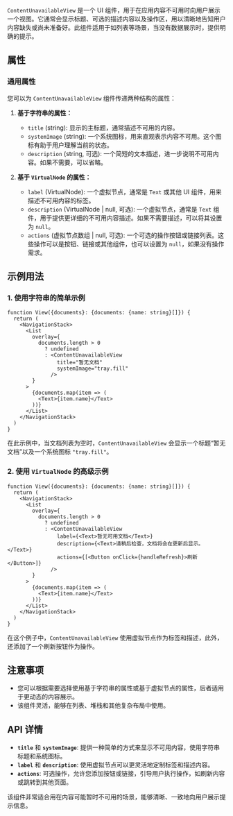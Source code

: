 `ContentUnavailableView` 是一个 UI 组件，用于在应用内容不可用时向用户展示一个视图。它通常会显示标题、可选的描述内容以及操作区，用以清晰地告知用户内容缺失或尚未准备好。此组件适用于如列表等场景，当没有数据展示时，提供明确的提示。

## 属性

### 通用属性
您可以为 `ContentUnavailableView` 组件传递两种结构的属性：

1. **基于字符串的属性：**
   - `title` (string): 显示的主标题，通常描述不可用的内容。
   - `systemImage` (string): 一个系统图标，用来直观表示内容不可用。这个图标有助于用户理解当前的状态。
   - `description` (string, 可选): 一个简短的文本描述，进一步说明不可用内容。如果不需要，可以省略。

2. **基于 `VirtualNode` 的属性：**
   - `label` (VirtualNode): 一个虚拟节点，通常是 `Text` 或其他 UI 组件，用来描述不可用内容的标签。
   - `description` (VirtualNode | null, 可选): 一个虚拟节点，通常是 `Text` 组件，用于提供更详细的不可用内容描述。如果不需要描述，可以将其设置为 `null`。
   - `actions` (虚拟节点数组 | null, 可选): 一个可选的操作按钮或链接列表。这些操作可以是按钮、链接或其他组件，也可以设置为 `null`，如果没有操作需求。

## 示例用法

### 1. 使用字符串的简单示例

```tsx
function View({documents}: {documents: {name: string}[]}) {
  return (
    <NavigationStack>
      <List
        overlay={
          documents.length > 0
            ? undefined
            : <ContentUnavailableView
                title="暂无文档"
                systemImage="tray.fill"
              />
        }
      >
        {documents.map(item => (
          <Text>{item.name}</Text>
        ))}
      </List>
    </NavigationStack>
  )
}
```

在此示例中，当文档列表为空时，`ContentUnavailableView` 会显示一个标题“暂无文档”以及一个系统图标 `"tray.fill"`。

### 2. 使用 `VirtualNode` 的高级示例

```tsx
function View({documents}: {documents: {name: string}[]}) {
  return (
    <NavigationStack>
      <List
        overlay={
          documents.length > 0
            ? undefined
            : <ContentUnavailableView
                label={<Text>暂无可用文档</Text>}
                description={<Text>请稍后检查，文档将会在更新后显示。</Text>}
                actions={[<Button onClick={handleRefresh}>刷新</Button>]}
              />
        }
      >
        {documents.map(item => (
          <Text>{item.name}</Text>
        ))}
      </List>
    </NavigationStack>
  )
}
```

在这个例子中，`ContentUnavailableView` 使用虚拟节点作为标签和描述，此外，还添加了一个刷新按钮作为操作。

## 注意事项
- 您可以根据需要选择使用基于字符串的属性或基于虚拟节点的属性，后者适用于更动态的内容展示。
- 该组件灵活，能够在列表、堆栈和其他复杂布局中使用。

## API 详情
- **`title`** 和 **`systemImage`**: 提供一种简单的方式来显示不可用内容，使用字符串标题和系统图标。
- **`label`** 和 **`description`**: 使用虚拟节点可以更灵活地定制标签和描述内容。
- **`actions`**: 可选操作，允许您添加按钮或链接，引导用户执行操作，如刷新内容或跳转到其他页面。

该组件非常适合用在内容可能暂时不可用的场景，能够清晰、一致地向用户展示提示信息。
